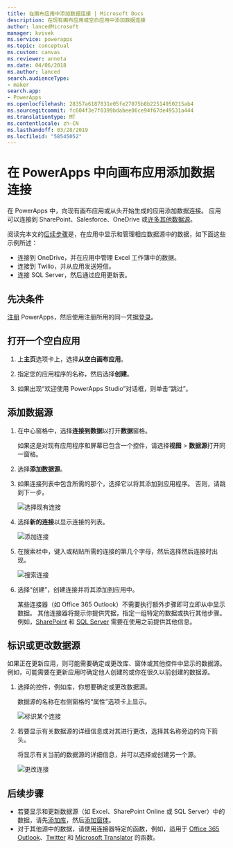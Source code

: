 ```yaml
---
title: 在画布应用中添加数据连接 | Microsoft Docs
description: 在现有画布应用或空白应用中添加数据连接
author: lancedMicrosoft
manager: kvivek
ms.service: powerapps
ms.topic: conceptual
ms.custom: canvas
ms.reviewer: anneta
ms.date: 04/06/2018
ms.author: lanced
search.audienceType:
- maker
search.app:
- PowerApps
ms.openlocfilehash: 28357a6187831e05fe27075b8b22514950215ab4
ms.sourcegitcommit: fc604f3e7f0399bdabee86ce94f67de49531a444
ms.translationtype: MT
ms.contentlocale: zh-CN
ms.lasthandoff: 03/28/2019
ms.locfileid: "58545052"
---
```

# <a name="add-a-data-connection-to-a-canvas-app-in-powerapps"></a>在 PowerApps 中向画布应用添加数据连接

在 PowerApps 中，向现有画布应用或从头开始生成的应用添加数据连接。 应用可以连接到 SharePoint、Salesforce、OneDrive 或[许多其他数据源](connections-list.md)。

阅读完本文的[后续步骤](#next-steps)是，在应用中显示和管理相应数据源中的数据，如下面这些示例所述：

* 连接到 OneDrive，并在应用中管理 Excel 工作簿中的数据。
* 连接到 Twilio，并从应用发送短信。
* 连接 SQL Server，然后通过应用更新表。

## <a name="prerequisites"></a>先决条件

[注册](../signup-for-powerapps.md) PowerApps，然后使用注册所用的同一凭据[登录](http://web.powerapps.com?utm_source=padocs&utm_medium=linkinadoc&utm_campaign=referralsfromdoc)。

## <a name="open-a-blank-app"></a>打开一个空白应用

1. 上**主页**选项卡上，选择**从空白画布应用**。

1. 指定您的应用程序的名称，然后选择**创建**。

1. 如果出现“欢迎使用 PowerApps Studio”对话框，则单击“跳过”。

## <a name="add-data-source"></a>添加数据源

1. 在中心窗格中，选择**连接到数据**以打开**数据**窗格。

    如果这是对现有应用程序和屏幕已包含一个控件，请选择**视图** > **数据源**打开同一窗格。

1. 选择**添加数据源**。

1. 如果连接列表中包含所需的那个，选择它以将其添加到应用程序。 否则，请跳到下一步。

    ![选择现有连接](./media/add-data-connection/choose-existing-connection.png)

1. 选择**新的连接**以显示连接的列表。

    ![添加连接](./media/add-data-connection/add-connection.png)

1. 在搜索栏中，键入或粘贴所需的连接的第几个字母，然后选择然后连接时出现。

    ![搜索连接](./media/add-data-connection/search-connections.png)

1. 选择“创建”，创建连接并将其添加到应用中。

    某些连接器（如 Office 365 Outlook）不需要执行额外步骤即可立即从中显示数据。 其他连接器将提示你提供凭据，指定一组特定的数据或执行其他步骤。 例如，[SharePoint](connections/connection-sharepoint-online.md) 和 [SQL Server](connections/connection-azure-sqldatabase.md) 需要在使用之前提供其他信息。

## <a name="identify-or-change-a-data-source"></a>标识或更改数据源
如果正在更新应用，则可能需要确定或更改库、窗体或其他控件中显示的数据源。 例如，可能需要在更新应用时确定他人创建的或你在很久以前创建的数据源。

1. 选择的控件，例如库，你想要确定或更改数据源。

    数据源的名称在右侧窗格的“属性”选项卡上显示。

    ![标识某个连接](./media/add-data-connection/identify-connection.png)

1. 若要显示有关数据源的详细信息或对其进行更改，选择其名称旁边的向下箭头。

    将显示有关当前的数据源的详细信息，并可以选择或创建另一个源。

    ![更改连接](./media/add-data-connection/change-connection.png)

## <a name="next-steps"></a>后续步骤

* 若要显示和更新数据源（如 Excel、SharePoint Online 或 SQL Server）中的数据，请先[添加库](add-gallery.md)，然后[添加窗体](add-form.md)。
* 对于其他源中的数据，请使用连接器特定的函数，例如，适用于 [Office 365 Outlook](connections/connection-office365-outlook.md)、[Twitter](connections/connection-twitter.md) 和 [Microsoft Translator](connections/connection-microsoft-translator.md) 的函数。
